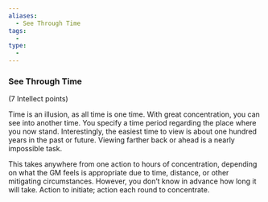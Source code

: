 ```yaml
---
aliases:
  - See Through Time
tags:
  - 
type:
  - 
---
```

### See Through Time

(7 Intellect points)

Time is an illusion, as all time is one time. With great concentration, you can see into another time. You specify a time period regarding the place where you now stand. Interestingly, the easiest time to view is about one hundred years in the past or future. Viewing farther back or ahead is a nearly impossible task.

This takes anywhere from one action to hours of concentration, depending on what the GM feels is appropriate due to time, distance, or other mitigating circumstances. However, you don’t know in advance how long it will take. Action to initiate; action each round to concentrate.